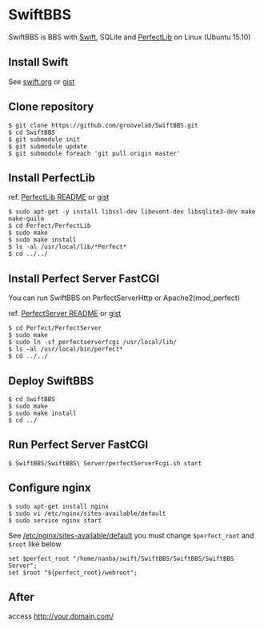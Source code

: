 # SwiftBBS

SwiftBBS is BBS with [Swift](https://github.com/apple/swift), SQLite and [PerfectLib](https://github.com/PerfectlySoft/Perfect) on Linux (Ubuntu 15.10)

## Install Swift

See [swift.org](https://swift.org/getting-started/#installing-swift) or [gist](https://gist.github.com/groovelab/dc2a434e2db0b27320ac#swift%E3%81%AE%E3%82%A4%E3%83%B3%E3%82%B9%E3%83%88%E3%83%BC%E3%83%AB)


## Clone repository

```
$ git clone https://github.com/groovelab/SwiftBBS.git
$ cd SwiftBBS
$ git submodule init
$ git submodule update
$ git submodule foreach 'git pull origin master'
```

## Install PerfectLib

ref. [PerfectLib README](https://github.com/PerfectlySoft/Perfect/tree/master/PerfectLib#perfectlib) or [gist](https://gist.github.com/groovelab/dc2a434e2db0b27320ac#perfectlib-%E3%82%A4%E3%83%B3%E3%82%B9%E3%83%88%E3%83%BC%E3%83%AB)

```
$ sudo apt-get -y install libssl-dev libevent-dev libsqlite3-dev make make-guile
$ cd Perfect/PerfectLib
$ sudo make
$ sudo make install
$ ls -al /usr/local/lib/*Perfect*
$ cd ../../ 
```

## Install Perfect Server FastCGI

You can run SwiftBBS on PerfectServerHttp or Apache2(mod_perfect)

ref. [PerfectServer README](https://github.com/PerfectlySoft/Perfect/tree/master/PerfectServer#perfect-server) or [gist](https://gist.github.com/groovelab/dc2a434e2db0b27320ac#perfectserver%E3%82%92%E3%82%A4%E3%83%B3%E3%82%B9%E3%83%88%E3%83%BC%E3%83%AB)

```
$ cd Perfect/PerfectServer
$ sudo make
$ sudo ln -sf perfectserverfcgi /usr/local/lib/
$ ls -al /usr/local/bin/perfect*
$ cd ../../
```

## Deploy SwiftBBS

```
$ cd SwiftBBS
$ sudo make
$ sudo make install
$ cd ../
```

## Run Perfect Server FastCGI

```
$ SwiftBBS/SwiftBBS\ Server/perfectServerFcgi.sh start
```

## Configure nginx

```
$ sudo apt-get install nginx
$ sudo vi /etc/nginx/sites-available/default
$ sudo service nginx start
```

See [/etc/nginx/sites-available/default](https://gist.github.com/groovelab/fae744207b96133ebd4a#file-your-domain-com)
you must change ```$perfect_root``` and ```$root``` like below
```
set $perfect_root "/home/nanba/swift/SwiftBBS/SwiftBBS/SwiftBBS Server";
set $root "${perfect_root}/webroot";
```
## After

access http://your.domain.com/


